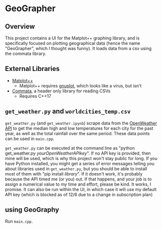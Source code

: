 # GeoGrapher

## Overview
This project contains a UI for the Matplot++ graphing library, and is specifically focused on plotting geographical data (hence the name "GeoGrapher", which I thought was funny). It loads data from a csv using the commata library. 

## External Libraries
- [Matplot++](https://github.com/alandefreitas/matplotplusplus "Matplot++")
  - Matplot++ requires [gnuplot](http://www.gnuplot.info/ "gnuplot"), which looks like a virus, but isn't
- [Commata](https://github.com/furfurylic/commata "Commata"), a header only library for reading CSVs
  - Requires C++17

## `get_weather.py` and `worldcities_temp.csv`
`get_weather.py` (and `get_weather.ipynb`) scrape data from the [OpenWeather API](https://openweathermap.org/api "OpenWeather API") to get the median high and low temperatures for each city for the past year, as well as the total rainfall over the same period. These data points can be used in `main.cpp`. 

`get_weather.py` can be executed at the command line as "python get_weather.py _yourOpenWeatherAPIkey_". If no API key is provided, then mine will be used, which is why this project won't stay public for long. If you have Python installed, you might get a series of error messages telling you about libraries used in `get_weather.py`, but you should be able to install most of them with "pip install _library_". If it doesn't work, it's probably because the API timed me (or you) out. If that happens, and your job is to assign a numerical value to my time and effort, please be kind. It works, I promise.
It can also be run within the UI, in which case it will use my default API key (which is blocked as of 12/6 due to a change in subscription plan)

## using GeoGraphy
Run `main.cpp`. 
